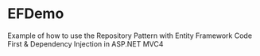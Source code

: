 EFDemo
======

Example of how to use the Repository Pattern with Entity Framework Code First &amp; Dependency Injection in ASP.NET MVC4
